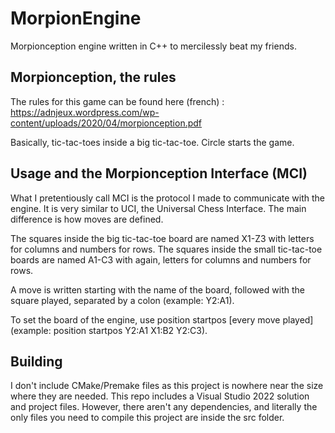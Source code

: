 # MorpionEngine

Morpionception engine written in C++ to mercilessly beat my friends.


## Morpionception, the rules

The rules for this game can be found here (french) :
https://adnjeux.wordpress.com/wp-content/uploads/2020/04/morpionception.pdf

Basically, tic-tac-toes inside a big tic-tac-toe.
Circle starts the game.


## Usage and the Morpionception Interface (MCI)

What I pretentiously call MCI is the protocol I made to communicate with the engine. It is very similar to UCI, the Universal Chess Interface.
The main difference is how moves are defined.

The squares inside the big tic-tac-toe board are named X1-Z3 with letters for columns and numbers for rows.
The squares inside the small tic-tac-toe boards are named A1-C3 with again, letters for columns and numbers for rows.

A move is written starting with the name of the board, followed with the square played, separated by a colon (example: Y2:A1).

To set the board of the engine, use position startpos [every move played] (example: position startpos Y2:A1 X1:B2 Y2:C3).


## Building

I don't include CMake/Premake files as this project is nowhere near the size where they are needed. This repo includes a Visual Studio 2022 solution and project files.
However, there aren't any dependencies, and literally the only files you need to compile this project are inside the src folder.
